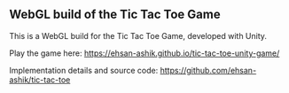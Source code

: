 ## WebGL build of the Tic Tac Toe Game

This is a WebGL build for the Tic Tac Toe Game, developed with Unity. 

Play the game here: https://ehsan-ashik.github.io/tic-tac-toe-unity-game/

Implementation details and source code: https://github.com/ehsan-ashik/tic-tac-toe
